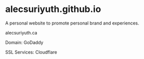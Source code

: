 # alecsuriyuth.github.io
A personal website to promote personal brand and experiences.

alecsuriyuth.ca

Domain: GoDaddy

SSL Services: Cloudflare
 
